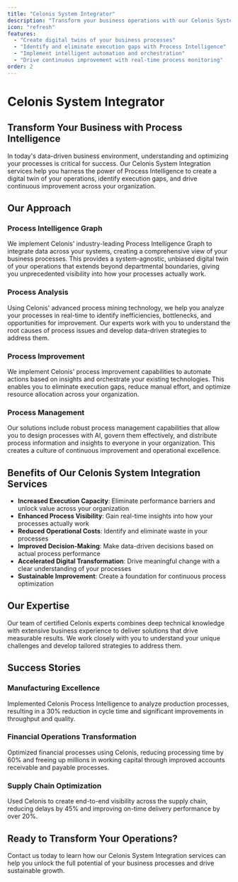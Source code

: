 ```yaml
---
title: "Celonis System Integrator"
description: "Transform your business operations with our Celonis System Integration services. We help organizations leverage the power of Process Intelligence to create digital twins of operations, identify inefficiencies, automate processes, and drive continuous improvement."
icon: "refresh"
features:
  - "Create digital twins of your business processes"
  - "Identify and eliminate execution gaps with Process Intelligence"
  - "Implement intelligent automation and orchestration"
  - "Drive continuous improvement with real-time process monitoring"
order: 2
---
```


# Celonis System Integrator

## Transform Your Business with Process Intelligence

In today's data-driven business environment, understanding and optimizing your processes is critical for success. Our Celonis System Integration services help you harness the power of Process Intelligence to create a digital twin of your operations, identify execution gaps, and drive continuous improvement across your organization.

## Our Approach

### Process Intelligence Graph

We implement Celonis' industry-leading Process Intelligence Graph to integrate data across your systems, creating a comprehensive view of your business processes. This provides a system-agnostic, unbiased digital twin of your operations that extends beyond departmental boundaries, giving you unprecedented visibility into how your processes actually work.

### Process Analysis

Using Celonis' advanced process mining technology, we help you analyze your processes in real-time to identify inefficiencies, bottlenecks, and opportunities for improvement. Our experts work with you to understand the root causes of process issues and develop data-driven strategies to address them.

### Process Improvement

We implement Celonis' process improvement capabilities to automate actions based on insights and orchestrate your existing technologies. This enables you to eliminate execution gaps, reduce manual effort, and optimize resource allocation across your organization.

### Process Management

Our solutions include robust process management capabilities that allow you to design processes with AI, govern them effectively, and distribute process information and insights to everyone in your organization. This creates a culture of continuous improvement and operational excellence.

## Benefits of Our Celonis System Integration Services

- **Increased Execution Capacity**: Eliminate performance barriers and unlock value across your organization
- **Enhanced Process Visibility**: Gain real-time insights into how your processes actually work
- **Reduced Operational Costs**: Identify and eliminate waste in your processes
- **Improved Decision-Making**: Make data-driven decisions based on actual process performance
- **Accelerated Digital Transformation**: Drive meaningful change with a clear understanding of your processes
- **Sustainable Improvement**: Create a foundation for continuous process optimization

## Our Expertise

Our team of certified Celonis experts combines deep technical knowledge with extensive business experience to deliver solutions that drive measurable results. We work closely with you to understand your unique challenges and develop tailored strategies to address them.

## Success Stories

### Manufacturing Excellence

Implemented Celonis Process Intelligence to analyze production processes, resulting in a 30% reduction in cycle time and significant improvements in throughput and quality.

### Financial Operations Transformation

Optimized financial processes using Celonis, reducing processing time by 60% and freeing up millions in working capital through improved accounts receivable and payable processes.

### Supply Chain Optimization

Used Celonis to create end-to-end visibility across the supply chain, reducing delays by 45% and improving on-time delivery performance by over 20%.

## Ready to Transform Your Operations?

Contact us today to learn how our Celonis System Integration services can help you unlock the full potential of your business processes and drive sustainable growth.
